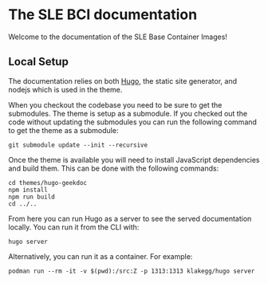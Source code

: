 # The SLE BCI documentation

Welcome to the documentation of the SLE Base Container Images!

## Local Setup

The documentation relies on both [Hugo](https://gohugo.io/), the static site generator, and nodejs which is used in the theme.

When you checkout the codebase you need to be sure to get the submodules. The theme is setup as a submodule. If you checked out the code without updating the submodules you can run the following command to get the theme as a submodule:

```console
git submodule update --init --recursive
```

Once the theme is available you will need to install JavaScript dependencies and build them. This can be done with the following commands:

```console
cd themes/hugo-geekdoc
npm install
npm run build
cd ../..
```

From here you can run Hugo as a server to see the served documentation locally. You can run it from the CLI with:

```console
hugo server
```

Alternatively, you can run it as a container. For example:

```console
podman run --rm -it -v $(pwd):/src:Z -p 1313:1313 klakegg/hugo server
```
